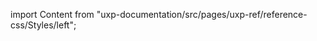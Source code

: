 
import Content from "uxp-documentation/src/pages/uxp-ref/reference-css/Styles/left";

<Content query="product=xd"/>
